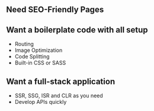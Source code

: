 ## Need SEO-Friendly Pages

## Want a boilerplate code with all setup

- Routing
- Image Optimization
- Code Splitting
- Built-in CSS or SASS

## Want a full-stack application

- SSR, SSG, ISR and CLR as you need
- Develop APIs quickly
